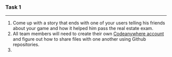 ### Task 1
---
1. Come up with a story that ends with one of your users telling his friends about your game and how it helped him pass the real estate exam.
2. All team members will need to create their own [Codeanywhere account](https://codeanywhere.com/) and figure out how to share files with one another using Github repositories.
3. 
